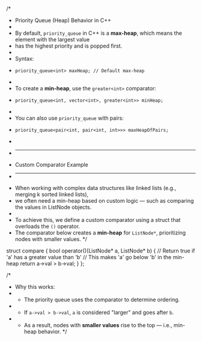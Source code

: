 /*
 * Priority Queue (Heap) Behavior in C++
 *
 * By default, `priority_queue` in C++ is a **max-heap**, which means the element with the largest value 
 * has the highest priority and is popped first.
 *
 * Syntax:
 *     priority_queue<int> maxHeap; // Default max-heap
 *
 * To create a **min-heap**, use the `greater<int>` comparator:
 *     priority_queue<int, vector<int>, greater<int>> minHeap;
 *
 * You can also use `priority_queue` with pairs:
 *     priority_queue<pair<int, pair<int, int>>> maxHeapOfPairs;
 *
 * --------------------------
 * Custom Comparator Example
 * --------------------------
 * When working with complex data structures like linked lists (e.g., merging k sorted linked lists),
 * we often need a min-heap based on custom logic — such as comparing the values in ListNode objects.
 *
 * To achieve this, we define a custom comparator using a struct that overloads the `()` operator.
 * The comparator below creates a **min-heap** for `ListNode*`, prioritizing nodes with smaller values.
 */

struct compare {
    bool operator()(ListNode* a, ListNode* b) {
        // Return true if 'a' has a greater value than 'b'
        // This makes 'a' go below 'b' in the min-heap
        return a->val > b->val;
    }
};

/*
 * Why this works:
 * - The priority queue uses the comparator to determine ordering.
 * - If `a->val > b->val`, `a` is considered "larger" and goes after `b`.
 * - As a result, nodes with **smaller values** rise to the top — i.e., min-heap behavior.
 */
